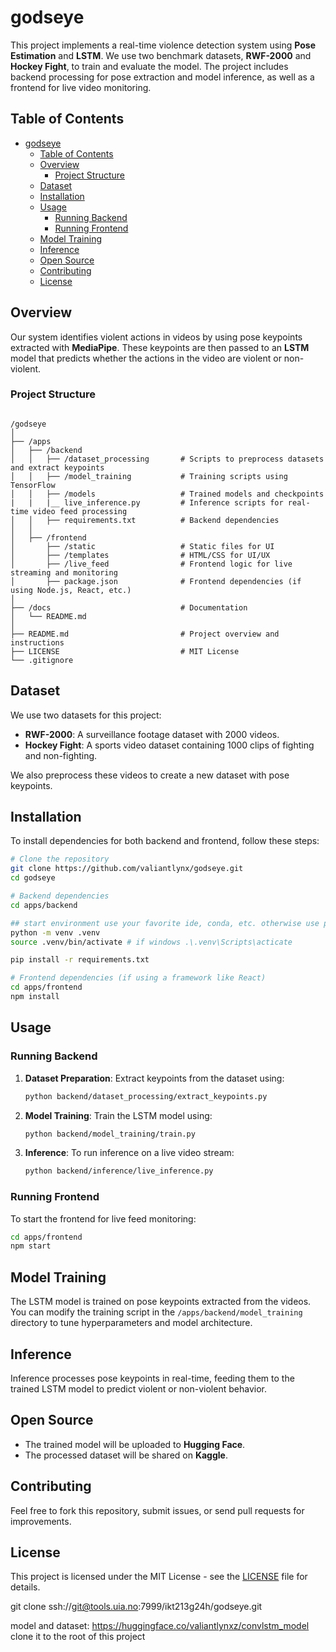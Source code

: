 # godseye

This project implements a real-time violence detection system using **Pose Estimation** and **LSTM**. We use two benchmark datasets, **RWF-2000** and **Hockey Fight**, to train and evaluate the model. The project includes backend processing for pose extraction and model inference, as well as a frontend for live video monitoring.

## Table of Contents
- [godseye](#godseye)
  - [Table of Contents](#table-of-contents)
  - [Overview](#overview)
    - [Project Structure](#project-structure)
  - [Dataset](#dataset)
  - [Installation](#installation)
  - [Usage](#usage)
    - [Running Backend](#running-backend)
    - [Running Frontend](#running-frontend)
  - [Model Training](#model-training)
  - [Inference](#inference)
  - [Open Source](#open-source)
  - [Contributing](#contributing)
  - [License](#license)

## Overview
Our system identifies violent actions in videos by using pose keypoints extracted with **MediaPipe**. These keypoints are then passed to an **LSTM** model that predicts whether the actions in the video are violent or non-violent. 

### Project Structure
```

/godseye
│
├── /apps
│   ├── /backend
│   │   ├── /dataset_processing       # Scripts to preprocess datasets and extract keypoints
│   │   ├── /model_training           # Training scripts using TensorFlow
│   │   ├── /models                   # Trained models and checkpoints
|   |   |__ live_inference.py         # Inference scripts for real-time video feed processing
│   │   ├── requirements.txt          # Backend dependencies
│   │
│   ├── /frontend
│       ├── /static                   # Static files for UI
│       ├── /templates                # HTML/CSS for UI/UX
│       ├── /live_feed                # Frontend logic for live streaming and monitoring
│       ├── package.json              # Frontend dependencies (if using Node.js, React, etc.)
│
├── /docs                             # Documentation
│   └── README.md
│
├── README.md                         # Project overview and instructions
├── LICENSE                           # MIT License
└── .gitignore
```

## Dataset
We use two datasets for this project:
- **RWF-2000**: A surveillance footage dataset with 2000 videos.
- **Hockey Fight**: A sports video dataset containing 1000 clips of fighting and non-fighting.

We also preprocess these videos to create a new dataset with pose keypoints.

## Installation
To install dependencies for both backend and frontend, follow these steps:

```bash
# Clone the repository
git clone https://github.com/valiantlynx/godseye.git
cd godseye

# Backend dependencies
cd apps/backend

## start environment use your favorite ide, conda, etc. otherwise use python venv
python -m venv .venv
source .venv/bin/activate # if windows .\.venv\Scripts\acticate

pip install -r requirements.txt

# Frontend dependencies (if using a framework like React)
cd apps/frontend
npm install
```

## Usage

### Running Backend
1. **Dataset Preparation**: Extract keypoints from the dataset using:
    ```bash
    python backend/dataset_processing/extract_keypoints.py
    ```
2. **Model Training**: Train the LSTM model using:
    ```bash
    python backend/model_training/train.py
    ```

3. **Inference**: To run inference on a live video stream:
    ```bash
    python backend/inference/live_inference.py
    ```

### Running Frontend
To start the frontend for live feed monitoring:
```bash
cd apps/frontend
npm start
```

## Model Training
The LSTM model is trained on pose keypoints extracted from the videos. You can modify the training script in the `/apps/backend/model_training` directory to tune hyperparameters and model architecture.

## Inference
Inference processes pose keypoints in real-time, feeding them to the trained LSTM model to predict violent or non-violent behavior.

## Open Source
- The trained model will be uploaded to **Hugging Face**.
- The processed dataset will be shared on **Kaggle**.

## Contributing
Feel free to fork this repository, submit issues, or send pull requests for improvements.

## License
This project is licensed under the MIT License - see the [LICENSE](LICENSE.md) file for details.


git clone ssh://git@tools.uia.no:7999/ikt213g24h/godseye.git

model and dataset: https://huggingface.co/valiantlynxz/convlstm_model
clone it to the root of this project

